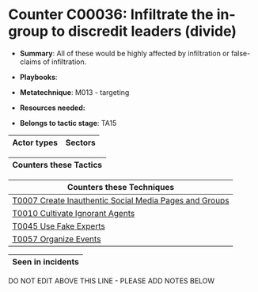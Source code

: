 # Counter C00036: Infiltrate the in-group to discredit leaders (divide)

* **Summary**: All of these would be highly affected by infiltration or false-claims of infiltration.

* **Playbooks**: 

* **Metatechnique**: M013 - targeting

* **Resources needed:** 

* **Belongs to tactic stage**: TA15


| Actor types | Sectors |
| ----------- | ------- |



| Counters these Tactics |
| ---------------------- |



| Counters these Techniques |
| ------------------------- |
| [T0007 Create Inauthentic Social Media Pages and Groups](../../generated_pages/techniques/T0007.md) |
| [T0010 Cultivate Ignorant Agents](../../generated_pages/techniques/T0010.md) |
| [T0045 Use Fake Experts](../../generated_pages/techniques/T0045.md) |
| [T0057 Organize Events](../../generated_pages/techniques/T0057.md) |



| Seen in incidents |
| ----------------- |


DO NOT EDIT ABOVE THIS LINE - PLEASE ADD NOTES BELOW